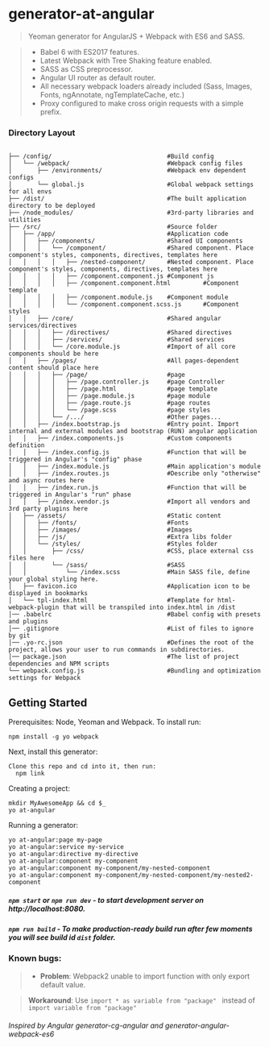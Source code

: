 # generator-at-angular

> Yeoman generator for AngularJS + Webpack with ES6 and SASS.

> * Babel 6 with ES2017 features.
> * Latest Webpack with Tree Shaking feature enabled.
> * SASS as CSS preprocessor.
> * Angular UI router as default router.
> * All necessary webpack loaders already included (Sass, Images, Fonts, ngAnnotate, ngTemplateCache, etc.)
> * Proxy configured to make cross origin requests with a simple prefix.


### Directory Layout

```shell

├── /config/                                #Build config
│   └── /webpack/                           #Webpack config files
│       ├── /environments/                  #Webpack env dependent configs
│       └── global.js                       #Global webpack settings for all envs
├── /dist/                                  #The built application directory to be deployed
├── /node_modules/                          #3rd-party libraries and utilities
├── /src/                                   #Source folder
│   ├── /app/                               #Application code
│   │   ├── /components/                    #Shared UI components
│   │   │   └── /component/                 #Shared component. Place component's styles, components, directives, templates here
│   │   │   │   ├── /nested-component/      #Nested component. Place component's styles, components, directives, templates here
│   │   │   │   ├── /component.component.js #Component js                 
│   │   │   │   ├── /component.component.html         #Component template          
│   │   │   │   ├── /component.module.js    #Component module                 
│   │   │   │   └── /component.component.scss.js      #Component styles             
│   │   ├── /core/                          #Shared angular services/directives
│   │   │   ├── /directives/                #Shared directives
│   │   │   ├── /services/                  #Shared services
│   │   │   └── /core.module.js             #Import of all core components should be here
│   │   ├── /pages/                         #All pages-dependent content should place here
│   │   │   ├── /page/                      #page
│   │   │   │   ├── /page.controller.js     #page Controller
│   │   │   │   ├── /page.html              #page template
│   │   │   │   ├── /page.module.js         #page module
│   │   │   │   ├── /page.route.js          #page routes
│   │   │   │   └── /page.scss              #page styles
│   │   │   └── /.../                       #Other pages...
│   │   ├── /index.bootstrap.js             #Entry point. Import internal and external modules and bootstrap (RUN) angular application
│   │   ├── /index.components.js            #Custom components definition
│   │   ├── /index.config.js                #Function that will be triggered in Angular's "config" phase
│   │   ├── /index.module.js                #Main application's module
│   │   ├── /index.routes.js                #Describe only "otherwise" and async routes here
│   │   ├── /index.run.js                   #Function that will be triggered in Angular's "run" phase
│   │   ├── /index.vendor.js                #Import all vendors and 3rd party plugins here
│   ├── /assets/                            #Static content
│   │   ├── /fonts/                         #Fonts
│   │   ├── /images/                        #Images
│   │   ├── /js/                            #Extra libs folder
│   │   └── /styles/                        #Styles folder
│   │       ├── /css/                       #CSS, place external css files here
│   │       └── /sass/                      #SASS
│   │           └── /index.scss             #Main SASS file, define your global styling here.
│   ├── favicon.ico                         #Application icon to be displayed in bookmarks
│   └── tpl-index.html                      #Template for html-webpack-plugin that will be transpiled into index.html in /dist
│── .babelrc                                #Babel config with presets and plugins
│── .gitignore                              #List of files to ignore by git
│── .yo-rc.json                             #Defines the root of the project, allows your user to run commands in subdirectories.
│── package.json                            #The list of project dependencies and NPM scripts
└── webpack.config.js                       #Bundling and optimization settings for Webpack
```


Getting Started
-------------

Prerequisites: Node, Yeoman and Webpack. To install run:

    npm install -g yo webpack

Next, install this generator:

    Clone this repo and cd into it, then run:
      npm link


Creating a project:

    mkdir MyAwesomeApp && cd $_
    yo at-angular


Running a generator:

    yo at-angular:page my-page
    yo at-angular:service my-service
    yo at-angular:directive my-directive
    yo at-angular:component my-component
    yo at-angular:component my-component/my-nested-component
    yo at-angular:component my-component/my-nested-component/my-nested2-component


##### `npm start` or `npm run dev` - to start development server on http://localhost:8080.
##### `npm run build` - To make production-ready build run  after few moments you will see build id `dist` folder.

### Known bugs:
  > * **Problem**: Webpack2 unable to import function with only export default value.

  >   **Workaround**: Use ```import * as variable from "package" ``` instead of ```import variable from "package" ```



###### Inspired by Angular generator-cg-angular and generator-angular-webpack-es6
